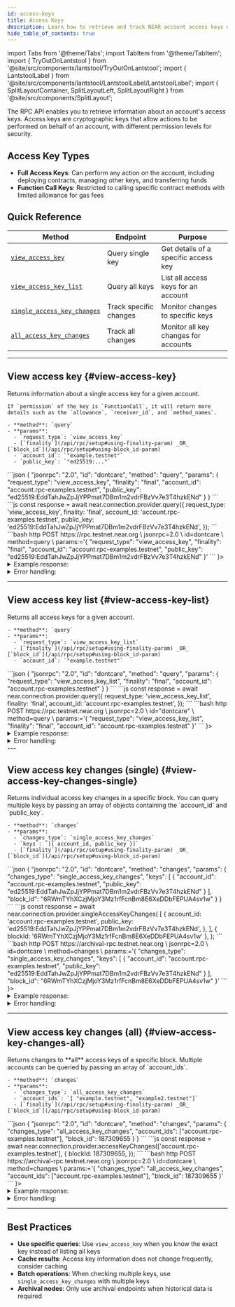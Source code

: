 ```yaml
---
id: access-keys
title: Access Keys
description: Learn how to retrieve and track NEAR account access keys using the RPC
hide_table_of_contents: true
---
```


import Tabs from '@theme/Tabs';
import TabItem from '@theme/TabItem';
import { TryOutOnLantstool } from '@site/src/components/lantstool/TryOutOnLantstool';
import { LantstoolLabel } from '@site/src/components/lantstool/LantstoolLabel/LantstoolLabel';
import { SplitLayoutContainer, SplitLayoutLeft, SplitLayoutRight } from '@site/src/components/SplitLayout';

The RPC API enables you to retrieve information about an account's access keys. Access keys are cryptographic keys that allow actions to be performed on behalf of an account, with different permission levels for security.

## Access Key Types

- **Full Access Keys**: Can perform any action on the account, including deploying contracts, managing other keys, and transferring funds
- **Function Call Keys**: Restricted to calling specific contract methods with limited allowance for gas fees

## Quick Reference

| Method                                                         | Endpoint               | Purpose                              |
|----------------------------------------------------------------|------------------------|--------------------------------------|
| [`view_access_key`](#view-access-key)                          | Query single key       | Get details of a specific access key |
| [`view_access_key_list`](#view-access-key-list)                | Query all keys         | List all access keys for an account  |
| [`single_access_key_changes`](#view-access-key-changes-single) | Track specific changes | Monitor changes to specific keys     |
| [`all_access_key_changes`](#view-access-key-changes-all)       | Track all changes      | Monitor all key changes for accounts |


---

## View access key {#view-access-key}

<SplitLayoutContainer>
  <SplitLayoutLeft title="Description">
    Returns information about a single access key for a given account.
  
    If `permission` of the key is `FunctionCall`, it will return more details such as the `allowance`, `receiver_id`, and `method_names`.

    - **method**: `query`
    - **params**:
      - `request_type`: `view_access_key`
      - [`finality`](/api/rpc/setup#using-finality-param) _OR_ [`block_id`](/api/rpc/setup#using-block_id-param)
      - `account_id`: `"example.testnet"`
      - `public_key`: `"ed25519:..."`

  </SplitLayoutLeft>
  <SplitLayoutRight title="Example">
    <Tabs groupId="code-tabs">
      <TabItem value="json" label="JSON" default>
        ```json
        {
          "jsonrpc": "2.0",
          "id": "dontcare",
          "method": "query",
          "params": {
            "request_type": "view_access_key",
            "finality": "final",
            "account_id": "account.rpc-examples.testnet",
            "public_key": "ed25519:EddTahJwZpJjYPPmat7DBm1m2vdrFBzVv7e3T4hzkENd"
          }
        }
        ```
      </TabItem>
      <TabItem value="js" label="JavaScript">
        ```js
        const response = await near.connection.provider.query({
          request_type: 'view_access_key',
          finality: 'final',
          account_id: 'account.rpc-examples.testnet',
          public_key: 'ed25519:EddTahJwZpJjYPPmat7DBm1m2vdrFBzVv7e3T4hzkENd',
        });
        ```
      </TabItem>
      <TabItem value="http" label="HTTPie">
        ```bash
        http POST https://rpc.testnet.near.org \
          jsonrpc=2.0 \
          id=dontcare \
          method=query \
          params:='{
            "request_type": "view_access_key",
            "finality": "final",
            "account_id": "account.rpc-examples.testnet",
            "public_key": "ed25519:EddTahJwZpJjYPPmat7DBm1m2vdrFBzVv7e3T4hzkENd"
          }'
        ```
      </TabItem>
      <TabItem value="Lantstool" label={<LantstoolLabel />}>
        <TryOutOnLantstool path="docs/5.api/rpc/access-keys/get-account-key.json" />
      </TabItem>
    </Tabs>
  </SplitLayoutRight>
</SplitLayoutContainer>

<details>
  <summary>Example response: </summary>
  ```json
  {
    "jsonrpc": "2.0",
    "result": {
      "block_hash": "J1zkrK8sHuzzV8pkXsEPrZH7SQZeJ2NSEs9L1hSWzVgg",
      "block_height": 187316844,
      "nonce": 187309654000001,
      "permission": {
        "FunctionCall": {
          "allowance": "149788200694421800000000",
          "method_names": [
            "write_record",
            "get_record",
            "get_greeting",
            "__contract_abi",
            "contract_source_metadata"
          ],
          "receiver_id": "contract.rpc-examples.testnet"
        }
      }
    },
    "id": "dontcare"
  }
  ```

</details>
<details>
<summary>Error handling:</summary>

When making RPC API requests, you may encounter various errors related to network configuration, rate limiting, or request formatting. For comprehensive information about error types, causes, and solutions, see the [RPC Errors](/api/rpc/errors) documentation.

</details>

---

## View access key list {#view-access-key-list}

<SplitLayoutContainer>
  <SplitLayoutLeft title="Description">
    Returns all access keys for a given account.

    - **method**: `query`
    - **params**:
      - `request_type`: `view_access_key_list`
      - [`finality`](/api/rpc/setup#using-finality-param) _OR_ [`block_id`](/api/rpc/setup#using-block_id-param)
      - `account_id`: `"example.testnet"`

  </SplitLayoutLeft>
  <SplitLayoutRight title="Example">

<Tabs groupId="code-tabs">
  <TabItem value="json" label="JSON" default>
    ```json
    {
      "jsonrpc": "2.0",
      "id": "dontcare",
      "method": "query",
      "params": {
        "request_type": "view_access_key_list",
        "finality": "final",
        "account_id": "account.rpc-examples.testnet"
      }
    }
    ```
  </TabItem>
  <TabItem value="js" label="JavaScript">
    ```js
    const response = await near.connection.provider.query({
      request_type: 'view_access_key_list',
      finality: 'final',
      account_id: 'account.rpc-examples.testnet',
    });
    ```
  </TabItem>
  <TabItem value="http" label="HTTPie">
    ```bash
    http POST https://rpc.testnet.near.org \
      jsonrpc=2.0 \
      id="dontcare" \
      method=query \
      params:='{
        "request_type": "view_access_key_list",
        "finality": "final",
        "account_id": "account.rpc-examples.testnet"
      }'
    ```
  </TabItem>
  <TabItem value="Lantstool" label={<LantstoolLabel />}>
    <TryOutOnLantstool path="docs/5.api/rpc/access-keys/get-account-keys.json" />
  </TabItem>
</Tabs>
  </SplitLayoutRight>
</SplitLayoutContainer>

<details>
  <summary>Example response:</summary>
  ```json
  {
    "jsonrpc": "2.0",
    "result": {
      "block_hash": "29G6xeV4ufkVsY24YZPfiRwLMTNoKrAMitrjg6nvVZqq",
      "block_height": 187319080,
      "keys": [
        {
          "access_key": {
            "nonce": 187309654000000,
            "permission": "FullAccess"
          },
          "public_key": "ed25519:vJBU18AtvePANmepMoY3rtV3wt1RHwqoktak82E4d2M"
        },
        {
          "access_key": {
            "nonce": 187309654000001,
            "permission": {
              "FunctionCall": {
                "allowance": "149788200694421800000000",
                "method_names": [
                  "write_record",
                  "get_record",
                  "get_greeting",
                  "__contract_abi",
                  "contract_source_metadata"
                ],
                "receiver_id": "contract.rpc-examples.testnet"
              }
            }
          },
          "public_key": "ed25519:EddTahJwZpJjYPPmat7DBm1m2vdrFBzVv7e3T4hzkENd"
        }
      ]
    },
    "id": "dontcare"
  }
  ```
</details>

<details>
<summary>Error handling:</summary>

When making RPC API requests, you may encounter various errors related to network configuration, rate limiting, or request formatting. For comprehensive information about error types, causes, and solutions, see the [RPC Errors](/api/rpc/errors) documentation.

</details>
---

## View access key changes (single) {#view-access-key-changes-single}

<SplitLayoutContainer>
  <SplitLayoutLeft title="Description">
    Returns individual access key changes in a specific block. You can query multiple
    keys by passing an array of objects containing the `account_id` and `public_key`.

    - **method**: `changes`
    - **params**:
      - `changes_type`: `single_access_key_changes`
      - `keys`: `[{ account_id, public_key }]`
      - [`finality`](/api/rpc/setup#using-finality-param) _OR_ [`block_id`](/api/rpc/setup#using-block_id-param)

  </SplitLayoutLeft>
  <SplitLayoutRight title="Example">
    <Tabs groupId="code-tabs">
  <TabItem value="json" label="JSON" default>
      ```json
      {
        "jsonrpc": "2.0",
        "id": "dontcare",
        "method": "changes",
        "params": {
          "changes_type": "single_access_key_changes",
          "keys": [
            {
              "account_id": "account.rpc-examples.testnet",
              "public_key": "ed25519:EddTahJwZpJjYPPmat7DBm1m2vdrFBzVv7e3T4hzkENd"
            }
          ],
          "block_id": "6RWmTYhXCzjMjoY3Mz1rfFcnBm8E6XeDDbFEPUA4sv1w"
        }
      }
      ```
  </TabItem>
  <TabItem value="js" label="JavaScript">
      ```js
      const response = await near.connection.provider.singleAccessKeyChanges(
        [
          {
            account_id: 'account.rpc-examples.testnet',
            public_key: 'ed25519:EddTahJwZpJjYPPmat7DBm1m2vdrFBzVv7e3T4hzkENd',
          },
        ],
        { blockId: '6RWmTYhXCzjMjoY3Mz1rfFcnBm8E6XeDDbFEPUA4sv1w' },
      );
      ```
  </TabItem>
  <TabItem value="http" label="HTTPie">
      ```bash
      http POST https://archival-rpc.testnet.near.org \
        jsonrpc=2.0 \
        id=dontcare \
        method=changes \
        params:='{
          "changes_type": "single_access_key_changes",
          "keys": [
            {
              "account_id": "account.rpc-examples.testnet",
              "public_key": "ed25519:EddTahJwZpJjYPPmat7DBm1m2vdrFBzVv7e3T4hzkENd"
            }
          ],
          "block_id": "6RWmTYhXCzjMjoY3Mz1rfFcnBm8E6XeDDbFEPUA4sv1w"
        }'
      ```
  </TabItem>
  <TabItem value="Lantstool" label={<LantstoolLabel />}>
    <TryOutOnLantstool path="docs/5.api/rpc/access-keys/get-changes-for-account-key.json" />
  </TabItem>
</Tabs>
  </SplitLayoutRight>
</SplitLayoutContainer>

<details>
  <summary>Example response: </summary>
    ```json
    {
      "jsonrpc": "2.0",
      "result": {
        "block_hash": "6RWmTYhXCzjMjoY3Mz1rfFcnBm8E6XeDDbFEPUA4sv1w",
        "changes": [
          {
            "cause": {
              "tx_hash": "J3KbUXF9YPu2eGnbDCACxGvmMDZMdP7acGYhVLHGu9y2",
              "type": "transaction_processing"
            },
            "change": {
              "access_key": {
                "nonce": 187309654000001,
                "permission": {
                  "FunctionCall": {
                    "allowance": "142924791772640836536480",
                    "method_names": [
                      "write_record",
                      "get_record",
                      "get_greeting",
                      "__contract_abi",
                      "contract_source_metadata"
                    ],
                    "receiver_id": "contract.rpc-examples.testnet"
                  }
                }
              },
              "account_id": "account.rpc-examples.testnet",
              "public_key": "ed25519:EddTahJwZpJjYPPmat7DBm1m2vdrFBzVv7e3T4hzkENd"
            },
            "type": "access_key_update"
          }
        ]
      },
      "id": "dontcare"
    }
    ```
</details>
<details>
<summary>Error handling:</summary>

When making RPC API requests, you may encounter various errors related to network configuration, rate limiting, or request formatting. For comprehensive information about error types, causes, and solutions, see the [RPC Errors](/api/rpc/errors) documentation.

</details>

---

## View access key changes (all) {#view-access-key-changes-all}

<SplitLayoutContainer>
  <SplitLayoutLeft title="Description">
    Returns changes to **all** access keys of a specific block.
    Multiple accounts can be queried by passing an array of `account_ids`.

    - **method**: `changes`
    - **params**:
      - `changes_type`: `all_access_key_changes`
      - `account_ids`: `[ "example.testnet", "example2.testnet"]`
      - [`finality`](/api/rpc/setup#using-finality-param) _OR_ [`block_id`](/api/rpc/setup#using-block_id-param)

  </SplitLayoutLeft>
  <SplitLayoutRight title="Example">
    <Tabs groupId="code-tabs">
  <TabItem value="json" label="JSON" default>
      ```json
      {
        "jsonrpc": "2.0",
        "id": "dontcare",
        "method": "changes",
        "params": {
          "changes_type": "all_access_key_changes",
          "account_ids": ["account.rpc-examples.testnet"],
          "block_id": 187309655
        }
      }
      ```
  </TabItem>
  <TabItem value="js" label="JavaScript">
      ```js
      const response = await near.connection.provider.accessKeyChanges(['account.rpc-examples.testnet'], {
        blockId: 187309655,
      });
      ```
  </TabItem>
  <TabItem value="http" label="HTTPie">
      ```bash
      http POST https://archival-rpc.testnet.near.org \
        jsonrpc=2.0 \
        id=dontcare \
        method=changes \
        params:='{
          "changes_type": "all_access_key_changes",
          "account_ids": ["account.rpc-examples.testnet"],
          "block_id": 187309655
        }'
      ```
  </TabItem>
  <TabItem value="Lantstool" label={<LantstoolLabel />}>
    <TryOutOnLantstool path="docs/5.api/rpc/access-keys/get-changes-for-account-keys.json" />
  </TabItem>
</Tabs>
  </SplitLayoutRight>
</SplitLayoutContainer>

<details>
  <summary>Example response: </summary>
    ```json
    {
      "jsonrpc": "2.0",
      "result": {
        "block_hash": "6EDgS3zF9aoBMfdHqthQTQtudt7JzdLBbkTb6Jn4wfP9",
        "changes": [
          {
            "cause": {
              "receipt_hash": "9meU2ibDyJS2ga4se7j5knsWetKrXaw5qBpwrYgN1Qeh",
              "type": "receipt_processing"
            },
            "change": {
              "access_key": {
                "nonce": 187309654000000,
                "permission": "FullAccess"
              },
              "account_id": "account.rpc-examples.testnet",
              "public_key": "ed25519:vJBU18AtvePANmepMoY3rtV3wt1RHwqoktak82E4d2M"
            },
            "type": "access_key_update"
          },
          {
            "cause": {
              "receipt_hash": "9meU2ibDyJS2ga4se7j5knsWetKrXaw5qBpwrYgN1Qeh",
              "type": "receipt_processing"
            },
            "change": {
              "access_key": {
                "nonce": 187309654000000,
                "permission": {
                  "FunctionCall": {
                    "allowance": "150000000000000000000000",
                    "method_names": [
                      "write_record",
                      "get_record",
                      "get_greeting",
                      "__contract_abi",
                      "contract_source_metadata"
                    ],
                    "receiver_id": "contract.rpc-examples.testnet"
                  }
                }
              },
              "account_id": "account.rpc-examples.testnet",
              "public_key": "ed25519:EddTahJwZpJjYPPmat7DBm1m2vdrFBzVv7e3T4hzkENd"
            },
            "type": "access_key_update"
          }
        ]
      },
      "id": "dontcare"
    }
    ```
</details>
<details>
<summary>Error handling:</summary>

When making RPC API requests, you may encounter various errors related to network configuration, rate limiting, or request formatting. For comprehensive information about error types, causes, and solutions, see the [RPC Errors](/api/rpc/errors) documentation.

</details>

---

## Best Practices

- **Use specific queries**: Use `view_access_key` when you know the exact key instead of listing all keys
- **Cache results**: Access key information does not change frequently, consider caching
- **Batch operations**: When checking multiple keys, use `single_access_key_changes` with multiple keys
- **Archival nodes**: Only use archival endpoints when historical data is required
